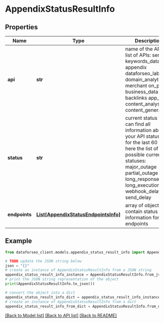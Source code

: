 # AppendixStatusResultInfo


## Properties

Name | Type | Description | Notes
------------ | ------------- | ------------- | -------------
**api** | **str** | name of the API the list of APIs: serp keywords_data appendix dataforseo_labs domain_analytics merchant on_page business_data backlinks app_data content_analysis content_generation | [optional] 
**status** | **str** | current status you can find all information about your API statuses for the last 60 days here the list of possible current statuses: major_outage partial_outage long_response_time long_execution_time webhook_delay send_delay | [optional] 
**endpoints** | [**List[AppendixStatusEndpointsInfo]**](AppendixStatusEndpointsInfo.md) | array of objects that contain status information for API endpoints | [optional] 

## Example

```python
from dataforseo_client.models.appendix_status_result_info import AppendixStatusResultInfo

# TODO update the JSON string below
json = "{}"
# create an instance of AppendixStatusResultInfo from a JSON string
appendix_status_result_info_instance = AppendixStatusResultInfo.from_json(json)
# print the JSON string representation of the object
print(AppendixStatusResultInfo.to_json())

# convert the object into a dict
appendix_status_result_info_dict = appendix_status_result_info_instance.to_dict()
# create an instance of AppendixStatusResultInfo from a dict
appendix_status_result_info_from_dict = AppendixStatusResultInfo.from_dict(appendix_status_result_info_dict)
```
[[Back to Model list]](../README.md#documentation-for-models) [[Back to API list]](../README.md#documentation-for-api-endpoints) [[Back to README]](../README.md)


